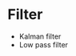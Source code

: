 # Filter

- Kalman filter
- Low pass filter

<!-- ## Introduction
- Brief explanation of the filter algorithm

## Prerequisites
- Required knowledge or tools

## Algorithm Explanation
- Detailed explanation of how the filter algorithm works

## Pseudocode
- Step-by-step pseudocode representation of the filter algorithm

## Code Implementation
- Actual code implementation of the filter algorithm

## Examples
- Examples of how to use the implemented filter algorithm

## Testing
- Explanation of how to test the filter algorithm -->


